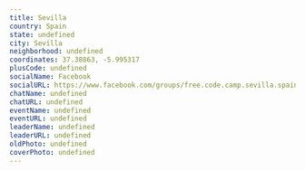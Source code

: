 ```yaml
---
title: Sevilla
country: Spain
state: undefined
city: Sevilla
neighborhood: undefined
coordinates: 37.38863, -5.995317
plusCode: undefined
socialName: Facebook
socialURL: https://www.facebook.com/groups/free.code.camp.sevilla.spain
chatName: undefined
chatURL: undefined
eventName: undefined
eventURL: undefined
leaderName: undefined
leaderURL: undefined
oldPhoto: undefined
coverPhoto: undefined
---
```

